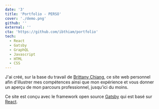 ```yaml
---
date: '3'
title: 'Portfolio - PERSO'
cover: './demo.png'
github: ''
external: ''
cta: 'https://github.com/ibthiam/portfolio'
tech:
  - React
  - Gatsby
  - GraphQL
  - Javascript
  - HTML
  - CSS
---
```


J'ai créé, sur la base du travail de [Brittany Chiang](https://github.com/bchiang7), ce site web personnel afin  d'illustrer mes compétences ainsi que mon expérience et vous donner un aperçu de mon parcours professionnel, jusqu'ici du moins. 

Ce site est conçu avec le framework open source [Gatsby](https://www.gatsbyjs.com/) qui est basé sur [React](https://fr.reactjs.org/).
